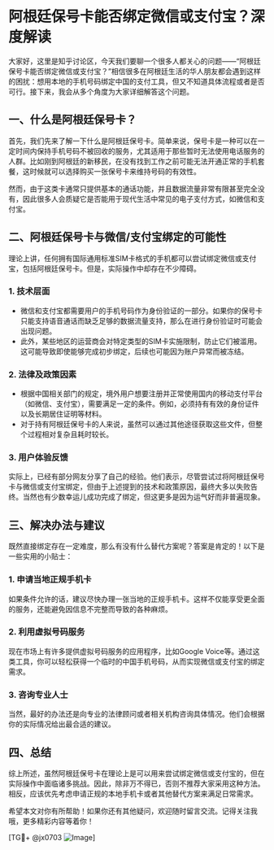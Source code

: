 # 阿根廷保号卡能否绑定微信或支付宝？深度解读

大家好，这里是知乎讨论区，今天我们要聊一个很多人都关心的问题——“阿根廷保号卡能否绑定微信或支付宝？”相信很多在阿根廷生活的华人朋友都会遇到这样的困扰：想用本地的手机号码绑定中国的支付工具，但又不知道具体流程或者是否可行。接下来，我会从多个角度为大家详细解答这个问题。

## 一、什么是阿根廷保号卡？

首先，我们先来了解一下什么是阿根廷保号卡。简单来说，保号卡是一种可以在一定时间内保持手机号码不被回收的服务，尤其适用于那些暂时无法使用电话服务的人群。比如刚到阿根廷的新移民，在没有找到工作之前可能无法开通正常的手机套餐，这时候就可以选择购买一张保号卡来维持号码的有效性。

然而，由于这类卡通常只提供基本的通话功能，并且数据流量非常有限甚至完全没有，因此很多人会质疑它是否能用于现代生活中常见的电子支付方式，如微信和支付宝。

## 二、阿根廷保号卡与微信/支付宝绑定的可能性

理论上讲，任何拥有国际通用标准SIM卡格式的手机都可以尝试绑定微信或支付宝，包括阿根廷保号卡。但是，实际操作中却存在不少障碍。

### 1. **技术层面**
   - 微信和支付宝都需要用户的手机号码作为身份验证的一部分。如果你的保号卡只能支持语音通话而缺乏足够的数据流量支持，那么在进行身份验证时可能会出现问题。
   - 此外，某些地区的运营商会对特定类型的SIM卡实施限制，防止它们被滥用。这可能导致即使能够完成初步绑定，后续也可能因为账户异常而被冻结。

### 2. **法律及政策因素**
   - 根据中国相关部门的规定，境外用户想要注册并正常使用国内的移动支付平台（如微信、支付宝），需要满足一定的条件。例如，必须持有有效的身份证件以及长期居住证明等材料。
   - 对于持有阿根廷保号卡的人来说，虽然可以通过其他途径获取这些文件，但整个过程相对复杂且耗时较长。

### 3. **用户体验反馈**
   实际上，已经有部分网友分享了自己的经验。他们表示，尽管尝试过将阿根廷保号卡与微信或支付宝绑定，但由于上述提到的技术和政策原因，最终大多以失败告终。当然也有少数幸运儿成功完成了绑定，但这更多是因为运气好而非普遍现象。

## 三、解决办法与建议

既然直接绑定存在一定难度，那么有没有什么替代方案呢？答案是肯定的！以下是一些实用的小贴士：

### 1. **申请当地正规手机卡**
   如果条件允许的话，建议尽快办理一张当地的正规手机卡。这样不仅能享受更全面的服务，还能避免因信息不完整而导致的各种麻烦。

### 2. **利用虚拟号码服务**
   现在市场上有许多提供虚拟号码服务的应用程序，比如Google Voice等。通过这类工具，你可以轻松获得一个临时的中国手机号码，从而实现微信或支付宝的绑定需求。

### 3. **咨询专业人士**
   当然，最好的办法还是向专业的法律顾问或者相关机构咨询具体情况。他们会根据你的实际情况给出最合适的建议。

## 四、总结

综上所述，虽然阿根廷保号卡在理论上是可以用来尝试绑定微信或支付宝的，但在实际操作中面临诸多挑战。因此，除非万不得已，否则不推荐大家采用这种方法。相反，应该优先考虑申请正规的本地手机卡或者其他替代方案来满足日常需求。

希望本文对你有所帮助！如果你还有其他疑问，欢迎随时留言交流。记得关注我哦，更多精彩内容等着你！

[TG💪+ @jx0703 ![Image](https://github.com/user-attachments/assets/dbca1d08-cadb-493c-b0ec-ad6f7a83f270)]